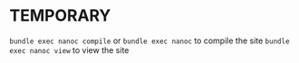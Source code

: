 # TEMPORARY
`bundle exec nanoc compile` or `bundle exec nanoc` to compile the site
`bundle exec nanoc view` to view the site
